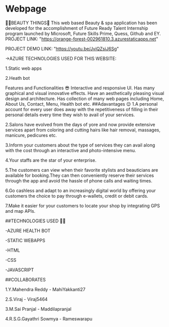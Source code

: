 # Webpage
🧖‍♀BEAUTY THINGS🧖
This web based Beauty & spa application has been developed for the accomplishment of Future Ready Talent Internship program launched by Microsoft, Future Skills Prime, Quess, Github and EY.
PROJECT LINK: "https://orange-forest-002961810.3.azurestaticapps.net"

PROJECT DEMO LINK: "https://youtu.be/JviQZsiJ6Sg"

→AZURE TECHNOLOGIES USED FOR THIS WEBSITE:

1.Static web apps

2.Heath bot

Features and Functionalities 😎
Interactive and responsive UI.
Has many graphical and visual innovative effects.
Have an aesthetically pleasing visual design and architecture.
Has collection of many web pages including Home, About Us, Contact, Menu, Health bot etc.
##Adavantages 😉 1.A personal account for every user does away with the repetitiveness of filling in their personal details every time they wish to avail of your services.

2.Salons have evolved from the days of yore and now provide extensive services apart from coloring and cutting hairs like hair removal, massages, manicure, pedicures etc.

3.Inform your customers about the type of services they can avail along with the cost through an interactive and photo-intensive menu.

4.Your staffs are the star of your enterprise.

5.The customers can view when their favorite stylists and beauticians are available for booking.They can then conveniently reserve their services through the app and avoid the hassle of phone calls and waiting times.

6.Go cashless and adapt to an increasingly digital world by offering your customers the choice to pay through e-wallets, credit or debit cards.

7.Make it easier for your customers to locate your shop by integrating GPS and map APIs.

##TECHNOLOGIES USED 🧑‍💼

-AZURE HEALTH BOT

-STATIC WEBAPPS

-HTML

-CSS

-JAVASCRIPT

##COLLABORATES

1.Y.Mahendra Reddy - MahiYakkanti27

2.S.Viraj - Viraj5464

3.M.Sai Pranjal - Maddilapranjal

4.R.S.G.Gayathri Sowmya - Rameswarapu

